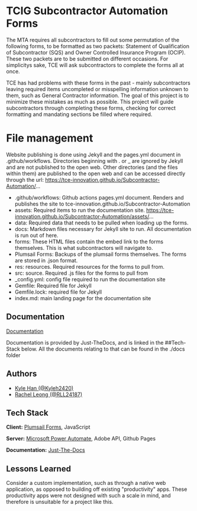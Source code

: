 
# TCIG Subcontractor Automation Forms

The MTA requires all subcontractors to fill out some permutation of the following forms, to be formatted as two packets: Statement of Qualification of Subcontractor (SQS) and Owner Controlled Insurance Program (OCIP). These two packets are to be submitted on different occasions. For simplicitys sake, TCE will ask subcontractors to complete the forms all at once.

TCE has had problems with these forms in the past - mainly subcontractors leaving required items uncompleted or misspelling information unknown to them, such as General Contractor information. The goal of this project is to minimize these mistakes as much as possible. This project will guide subcontractors through completing these forms, checking for correct formatting and mandating sections be filled where required.

# File management

Website publishing is done using Jekyll and the pages.yml document in .github/workflows. Directories beginning with . or _ are ignored by Jekyll and are not published to the open web. Other directories (and the files within them) are published to the open web and can be accessed directly through the url: https://tce-innovation.github.io/Subcontractor-Automation/...

- .github/workflows: Github actions pages.yml document. Renders and publishes the site to tce-innovation.github.io/Subcontractor-Automation
- assets: Required items to run the documentation site. https://tce-innovation.github.io/Subcontractor-Automation/assets/...
- data: Required data that needs to be pulled when loading up the forms.
- docs: Markdown files necessary for Jekyll site to run. All documentation is run out of here.
- forms: These HTML files contain the embed link to the forms themselves. This is what subcontractors will navigate to.
- Plumsail Forms: Backups of the plumsail forms themselves. The forms are stored in .json format.
- res: resources. Required resources for the forms to pull from.
- src: source. Required .js files for the forms to pull from
- _config.yml: config file required to run the documentation site
- Gemfile: Required file for Jekyll
- Gemfile.lock: required file for Jekyll
- index.md: main landing page for the documentation site

## Documentation

[Documentation](https://tce-innovation.github.io)

Documentation is provided by Just-TheDocs, and is linked in the ##Tech-Stack below. All the documents relating to that can be found in the ./docs folder

## Authors

- [Kyle Han (@Kyleh2420)](https://www.github.com/Kyleh2420)
- [Rachel Leong (@RLL24187)](https://github.com/RLL24187)

## Tech Stack

**Client:** [Plumsail Forms](https://plumsail.com/forms/), JavaScript

**Server:** [Microsoft Power Automate](https://powerautomate.microsoft.com/en-us/), Adobe API, Github Pages

**Documentation:** [Just-The-Docs](https://just-the-docs.com/)

## Lessons Learned

Consider a custom implementation, such as through a native web application, as opposed to building off existing "productivity" apps. These productivity apps were not designed with such a scale in mind, and therefore is unsuitable for a project like this.


